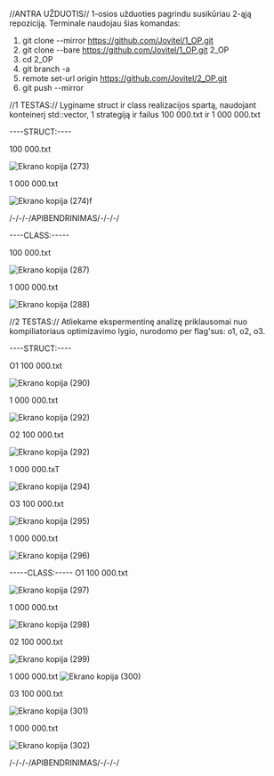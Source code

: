 //ANTRA UŽDUOTIS//
1-osios užduoties pagrindu susikūriau 2-ąją repoziciją. Terminale naudojau šias komandas:
1. git clone --mirror https://github.com/Jovitel/1_OP.git
2. git clone --bare https://github.com/Jovitel/1_OP.git 2_OP
3. cd 2_OP
4. git branch -a
5. remote set-url origin https://github.com/Jovitel/2_OP.git
6. git push --mirror

//1 TESTAS://
Lyginame struct ir class realizacijos spartą, naudojant konteinerį std::vector, 1 strategiją ir failus 100 000.txt ir 1 000 000.txt

----STRUCT:----

100 000.txt

![Ekrano kopija (273)](https://github.com/Jovitel/2_OP/assets/150922295/4899aefe-3bc0-4120-87bc-aafac44eba74)

1 000 000.txt

![Ekrano kopija (274)f](https://github.com/Jovitel/2_OP/assets/150922295/62ec5627-81b7-49ff-9d73-67abfa48e915)

/-/-/-/APIBENDRINIMAS/-/-/-/

----CLASS:-----

100 000.txt

![Ekrano kopija (287)](https://github.com/Jovitel/2_OP/assets/150922295/254e4015-bd74-4d84-8a7c-6e9924eaac39)

1 000 000.txt

![Ekrano kopija (288)](https://github.com/Jovitel/2_OP/assets/150922295/2186ed06-3261-4783-b564-1485e971af7d)

//2 TESTAS://
Atliekame ekspermentinę analizę priklausomai nuo kompiliatoriaus optimizavimo lygio, nurodomo per flag'sus: o1, o2, o3.

----STRUCT:----

O1 
100 000.txt

![Ekrano kopija (290)](https://github.com/Jovitel/2_OP/assets/150922295/c0cb1ac5-b086-4c8a-a231-3ec1b8849ead)

1 000 000.txt

![Ekrano kopija (292)](https://github.com/Jovitel/2_OP/assets/150922295/4aba7635-7904-4ef7-8acc-8a2eeed0a256)

O2
100 000.txt

![Ekrano kopija (292)](https://github.com/Jovitel/2_OP/assets/150922295/b53d3f36-c66b-4627-8048-a42cc4b18d4e)

1 000 000.txT

![Ekrano kopija (294)](https://github.com/Jovitel/2_OP/assets/150922295/4d07abf0-c2b1-4b80-964a-a002f8c77975)

O3
100 000.txt

![Ekrano kopija (295)](https://github.com/Jovitel/2_OP/assets/150922295/02a43665-0aaf-4f9d-b907-1e7ccd6464fd)

1 000 000.txt

![Ekrano kopija (296)](https://github.com/Jovitel/2_OP/assets/150922295/a487ede8-182d-4291-9495-0629e67695d2)

-----CLASS:-----
O1
100 000.txt

![Ekrano kopija (297)](https://github.com/Jovitel/2_OP/assets/150922295/7bb1fb5b-f075-418b-b7f5-421ed515c6d9)

1 000 000.txt

![Ekrano kopija (298)](https://github.com/Jovitel/2_OP/assets/150922295/df05010b-bb05-4e82-aee7-d5a5d2a82928)

02
100 000.txt

![Ekrano kopija (299)](https://github.com/Jovitel/2_OP/assets/150922295/2db37259-bfa3-4d86-9ecf-7e3981ad1817)

1 000 000.txt
![Ekrano kopija (300)](https://github.com/Jovitel/2_OP/assets/150922295/8e6346c6-3fe6-48df-bae6-22aef99b19dc)

03
100 000.txt

![Ekrano kopija (301)](https://github.com/Jovitel/2_OP/assets/150922295/6edb9d00-4cfd-4c96-98d0-396c7f0f1373)

1 000 000.txt

![Ekrano kopija (302)](https://github.com/Jovitel/2_OP/assets/150922295/2b7b5139-ccf5-409f-a350-4c904fe4e6a2)

/-/-/-/APIBENDRINIMAS/-/-/-/
